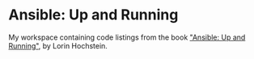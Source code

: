 # Ansible: Up and Running

My workspace containing code listings from the book ["Ansible: Up and
Running"](http://shop.oreilly.com/product/0636920065500.do), by Lorin
Hochstein.
